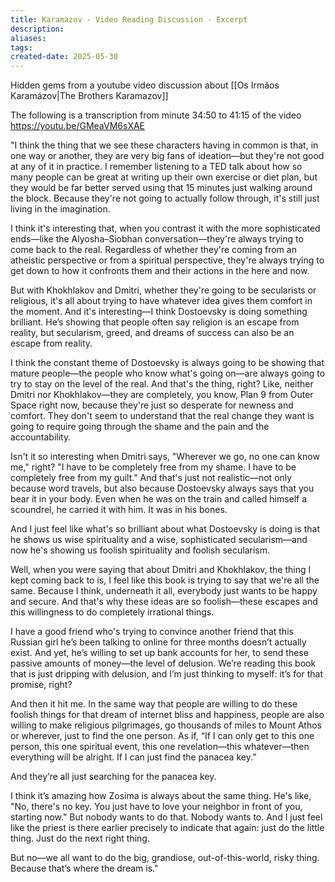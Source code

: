 ```yaml
---
title: Karamazov - Video Reading Discussion - Excerpt
description: 
aliases: 
tags: 
created-date: 2025-05-30
---
```




Hidden gems from a youtube video discussion about [[Os Irmãos Karamázov|The Brothers Karamazov]]


The following is a transcription from minute 34:50 to 41:15 of the video https://youtu.be/GMeaVM6sXAE


"I think the thing that we see these characters having in common is that, in one way or another, they are very big fans of ideation—but they're not good at any of it in practice. I remember listening to a TED talk about how so many people can be great at writing up their own exercise or diet plan, but they would be far better served using that 15 minutes just walking around the block. Because they're not going to actually follow through, it's still just living in the imagination.

I think it's interesting that, when you contrast it with the more sophisticated ends—like the Alyosha–Siobhan conversation—they're always trying to come back to the real. Regardless of whether they're coming from an atheistic perspective or from a spiritual perspective, they're always trying to get down to how it confronts them and their actions in the here and now.

But with Khokhlakov and Dmitri, whether they're going to be secularists or religious, it's all about trying to have whatever idea gives them comfort in the moment. And it's interesting—I think Dostoevsky is doing something brilliant. He’s showing that people often say religion is an escape from reality, but secularism, greed, and dreams of success can also be an escape from reality.

I think the constant theme of Dostoevsky is always going to be showing that mature people—the people who know what's going on—are always going to try to stay on the level of the real. And that's the thing, right? Like, neither Dmitri nor Khokhlakov—they are completely, you know, Plan 9 from Outer Space right now, because they're just so desperate for newness and comfort. They don't seem to understand that the real change they want is going to require going through the shame and the pain and the accountability.

Isn't it so interesting when Dmitri says, "Wherever we go, no one can know me," right? "I have to be completely free from my shame. I have to be completely free from my guilt." And that's just not realistic—not only because word travels, but also because Dostoevsky always says that you bear it in your body. Even when he was on the train and called himself a scoundrel, he carried it with him. It was in his bones.

And I just feel like what's so brilliant about what Dostoevsky is doing is that he shows us wise spirituality and a wise, sophisticated secularism—and now he's showing us foolish spirituality and foolish secularism.

Well, when you were saying that about Dmitri and Khokhlakov, the thing I kept coming back to is, I feel like this book is trying to say that we're all the same. Because I think, underneath it all, everybody just wants to be happy and secure. And that's why these ideas are so foolish—these escapes and this willingness to do completely irrational things.

I have a good friend who's trying to convince another friend that this Russian girl he’s been talking to online for three months doesn’t actually exist. And yet, he’s willing to set up bank accounts for her, to send these passive amounts of money—the level of delusion. We’re reading this book that is just dripping with delusion, and I’m just thinking to myself: it’s for that promise, right?

And then it hit me. In the same way that people are willing to do these foolish things for that dream of internet bliss and happiness, people are also willing to make religious pilgrimages, go thousands of miles to Mount Athos or wherever, just to find the one person. As if, “If I can only get to this one person, this one spiritual event, this one revelation—this whatever—then everything will be alright. If I can just find the panacea key.”

And they’re all just searching for the panacea key.

I think it’s amazing how Zosima is always about the same thing. He's like, "No, there's no key. You just have to love your neighbor in front of you, starting now." But nobody wants to do that. Nobody wants to. And I just feel like the priest is there earlier precisely to indicate that again: just do the little thing. Just do the next right thing.

But no—we all want to do the big, grandiose, out-of-this-world, risky thing. Because that’s where the dream is."
